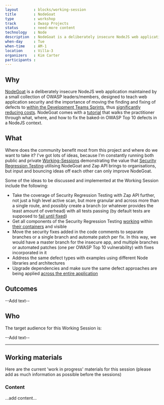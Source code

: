 ```yaml
---
layout       : blocks/working-session
title        : NodeGoat
type         : workshop
track        : Owasp Projects
status       : need-more content
technology   : Node
description  : NodeGoat is a deliberately insecure NodeJS web application maintained by a small collection of OWASP leaders/members. It is designed to teach web application security and the importance of moving the finding and fixing of defects to within the Development Teams Sprints.
when-day     : Tue
when-time    : AM-1
location     : Villa-3
organizers   : Kim Carter
participants :
---
```


## Why

[NodeGoat](https://github.com/OWASP/NodeGoat) is a deliberately insecure NodeJS web application maintained by a small collection of OWASP leaders/members, designed to teach web application security and the importance of moving the finding and fixing of defects to [within the Development Teams Sprints](https://leanpub.com/holistic-infosec-for-web-developers/read#leanpub-auto-security-focussed-tdd), thus [significantly reducing costs](https://leanpub.com/holistic-infosec-for-web-developers/read#leanpub-auto-cheapest-place-to-deal-with-defects). NodeGoat comes with a [tutorial](https://nodegoat.herokuapp.com/tutorial) that walks the practitioner through what, where, and how to fix the baked-in OWASP Top 10 defects in a NodeJS context.

## What

Where does the community benefit most from this project and where do we want to take it? I've got lots of ideas, because I'm constantly running both public and private [Working-Sessions](https://blog.binarymist.net/presentations-publications/) demonstrating the value that [Security Regression Testing](https://github.com/binarymist/NodeGoat/wiki/Security-Regression-Testing-with-Zap-API) utilising NodeGoat and Zap API brings to organisations, but input and bouncing ideas off each other can only improve NodeGoat.

Some of the ideas to be discussed and implemented at the Working Session include the following:

- Take the coverage of Security Regression Testing with Zap API further, not just a high level active scan, but more granular and across more than a single route, and possibly create a branch (or whatever provides the least amount of overhead) with all tests passing (by default tests are supposed to [fail until fixed](https://youtu.be/DrwXUOJWMoo))
- Get all components of the Security Regression Testing [working](https://github.com/OWASP/NodeGoat/issues/60) within [their containers](https://github.com/OWASP/NodeGoat/issues/60) and visible
- Move the security fixes added in the code comments to separate branches or a single branch and automate patch per fix. In this way, we would have a master branch for the insecure app, and multiple branches or automated patches (one per OWASP Top 10 vulnerability) with fixes incorporated in it
- Address the same defect types with examples using different Node libraries and architectures
- Upgrade dependencies and make sure the same defect approaches are being applied [across the entire application](https://github.com/OWASP/NodeGoat/issues/82)

## Outcomes

--Add text--

## Who

The target audience for this Working Session is:

--Add text--

--- 

## Working materials

Here are the current 'work in progress' materials for this session (please add as much information as possible before the sessions)

### Content

...add content...




